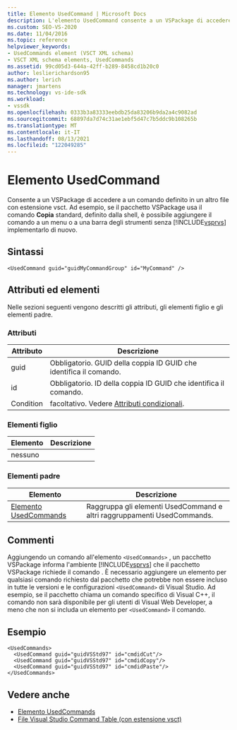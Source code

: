 ```yaml
---
title: Elemento UsedCommand | Microsoft Docs
description: L'elemento UsedCommand consente a un VSPackage di accedere a un comando definito in un altro file con estensione vsct.
ms.custom: SEO-VS-2020
ms.date: 11/04/2016
ms.topic: reference
helpviewer_keywords:
- UsedCommands element (VSCT XML schema)
- VSCT XML schema elements, UsedCommands
ms.assetid: 99cd05d3-644a-42ff-b289-8458cd1b20c0
author: leslierichardson95
ms.author: lerich
manager: jmartens
ms.technology: vs-ide-sdk
ms.workload:
- vssdk
ms.openlocfilehash: 0333b3a83333eebdb25da83206b9da2a4c9082ad
ms.sourcegitcommit: 68897da7d74c31ae1ebf5d47c7b5ddc9b108265b
ms.translationtype: MT
ms.contentlocale: it-IT
ms.lasthandoff: 08/13/2021
ms.locfileid: "122049285"
---
```

# <a name="usedcommand-element"></a>Elemento UsedCommand
Consente a un VSPackage di accedere a un comando definito in un altro file con estensione vsct. Ad esempio, se il pacchetto VSPackage usa il comando **Copia** standard, definito dalla shell, è possibile aggiungere il comando a un menu o a una barra degli strumenti senza [!INCLUDE[vsprvs](../code-quality/includes/vsprvs_md.md)] implementarlo di nuovo.

## <a name="syntax"></a>Sintassi

```
<UsedCommand guid="guidMyCommandGroup" id="MyCommand" />
```

## <a name="attributes-and-elements"></a>Attributi ed elementi
 Nelle sezioni seguenti vengono descritti gli attributi, gli elementi figlio e gli elementi padre.

### <a name="attributes"></a>Attributi

|Attributo|Descrizione|
|---------------|-----------------|
|guid|Obbligatorio. GUID della coppia ID GUID che identifica il comando.|
|id|Obbligatorio. ID della coppia ID GUID che identifica il comando.|
|Condition|facoltativo. Vedere [Attributi condizionali](../extensibility/vsct-xml-schema-conditional-attributes.md).|

### <a name="child-elements"></a>Elementi figlio

|Elemento|Descrizione|
|-------------|-----------------|
|nessuno||

### <a name="parent-elements"></a>Elementi padre

|Elemento|Descrizione|
|-------------|-----------------|
|[Elemento UsedCommands](../extensibility/usedcommands-element.md)|Raggruppa gli elementi UsedCommand e altri raggruppamenti UsedCommands.|

## <a name="remarks"></a>Commenti
 Aggiungendo un comando all'elemento `<UsedCommands>` , un pacchetto VSPackage informa l'ambiente [!INCLUDE[vsprvs](../code-quality/includes/vsprvs_md.md)] che il pacchetto VSPackage richiede il comando . È necessario aggiungere un elemento per qualsiasi comando richiesto dal pacchetto che potrebbe non essere incluso in tutte le versioni e le configurazioni `<UsedCommand>` di Visual Studio. Ad esempio, se il pacchetto chiama un comando specifico di Visual C++, il comando non sarà disponibile per gli utenti di Visual Web Developer, a meno che non si includa un elemento per `<UsedCommand>` il comando.

## <a name="example"></a>Esempio

```
<UsedCommands>
  <UsedCommand guid="guidVSStd97" id="cmdidCut"/>
  <UsedCommand guid="guidVSStd97" id="cmdidCopy"/>
  <UsedCommand guid="guidVSStd97" id="cmdidPaste"/>
</UsedCommands>
```

## <a name="see-also"></a>Vedere anche
- [Elemento UsedCommands](../extensibility/usedcommands-element.md)
- [File Visual Studio Command Table (con estensione vsct)](../extensibility/internals/visual-studio-command-table-dot-vsct-files.md)
